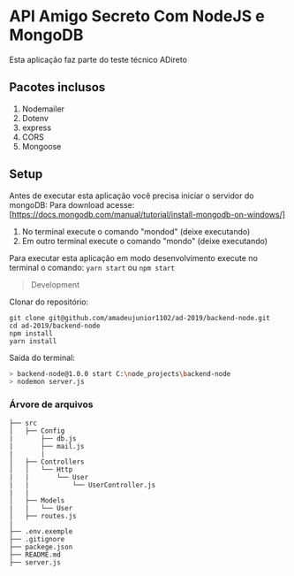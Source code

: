 # API Amigo Secreto Com NodeJS e MongoDB

Esta aplicação faz parte do teste técnico ADireto

## Pacotes inclusos

1. Nodemailer
2. Dotenv
3. express
4. CORS
5. Mongoose

## Setup

Antes de executar esta aplicação você precisa iniciar o servidor do mongoDB:
Para download acesse: [https://docs.mongodb.com/manual/tutorial/install-mongodb-on-windows/]

1. No terminal execute o comando "mondod" (deixe executando)
2. Em outro terminal execute o comando "mondo" (deixe executando)

Para executar esta aplicação em modo desenvolvimento execute no terminal o comando:
`yarn start` ou `npm start`

> Development

Clonar do repositório:

    git clone git@github.com/amadeujunior1102/ad-2019/backend-node.git
    cd ad-2019/backend-node
    npm install
    yarn install


Saída do terminal:

```bash
> backend-node@1.0.0 start C:\node_projects\backend-node
> nodemon server.js
```

### Árvore de arquivos

```
├── src
│   ├── Config
|       ├── db.js
|       ├── mail.js
|       |
│   ├── Controllers
│   │   └── Http
|   |       └── User
|   |           └── UserController.js
|   |
│   ├── Models
|   |   └── User
│   ├── routes.js
|
├── .env.exemple
├── .gitignore
├── packege.json
├── README.md
├── server.js

```
